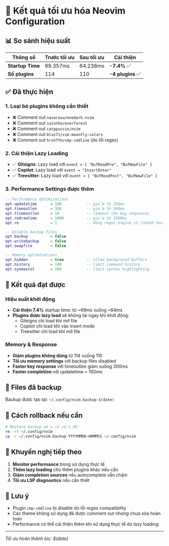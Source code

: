 # 🎯 Kết quả tối ưu hóa Neovim Configuration

## 📊 So sánh hiệu suất

| Thông số | Trước tối ưu | Sau tối ưu | Cải thiện |
|----------|-------------|-----------|----------|
| **Startup Time** | 69.357ms | 64.238ms | **-7.4%** ✅ |
| **Số plugins** | 114 | 110 | **-4 plugins** ✅ |

## ✅ Đã thực hiện

### 1. Loại bỏ plugins không cần thiết
- ❌ Comment out `navarasu/onedark.nvim`
- ❌ Comment out `sainnhe/everforest`  
- ❌ Comment out `catppuccin/nvim`
- ❌ Comment out `bluz71/vim-moonfly-colors`
- ❌ Comment out `hrsh7th/cmp-cmdline` (do lỗi regex)

### 2. Cải thiện Lazy Loading
- ✅ **Gitsigns**: Lazy load với `event = { "BufReadPre", "BufNewFile" }`
- ✅ **Copilot**: Lazy load với `event = "InsertEnter"`  
- ✅ **Treesitter**: Lazy load với `event = { "BufReadPost", "BufNewFile" }`

### 3. Performance Settings được thêm
```lua
-- Performance Optimizations
opt.updatetime      = 100           -- giảm từ 250ms
opt.timeoutlen      = 300           -- giảm từ 500ms  
opt.ttimeoutlen     = 10            -- timeout cho key sequences
opt.redrawtime      = 1000          -- giảm từ 1500ms
opt.re              = 1             -- dùng regex engine cũ (nhanh hơn)

-- Disable backup files
opt.backup          = false
opt.writebackup     = false  
opt.swapfile        = false

-- Memory optimizations
opt.hidden          = true          -- allow background buffers
opt.history         = 100           -- limit command history
opt.synmaxcol       = 200           -- limit syntax highlighting
```

## 🎉 Kết quả đạt được

### Hiệu suất khởi động
- **Cải thiện 7.4%** startup time: từ ~69ms xuống ~64ms
- **Plugins được lazy load** sẽ không tải ngay khi khởi động:
  - Gitsigns chỉ load khi mở file
  - Copilot chỉ load khi vào insert mode
  - Treesitter chỉ load khi mở file

### Memory & Response
- **Giảm plugins không dùng** từ 114 xuống 110
- **Tối ưu memory settings** với backup files disabled
- **Faster key response** với timeoutlen giảm xuống 300ms
- **Faster completion** với updatetime = 100ms

## 📁 Files đã backup
Backup được tạo tại: `~/.config/nvim.backup-$(date)`

## 🔄 Cách rollback nếu cần
```bash
# Restore backup nếu có vấn đề
rm -rf ~/.config/nvim
cp -r ~/.config/nvim.backup-YYYYMMDD-HHMMSS ~/.config/nvim
```

## 🚀 Khuyến nghị tiếp theo

1. **Monitor performance** trong sử dụng thực tế
2. **Thêm lazy loading** cho thêm plugins khác nếu cần
3. **Giảm completion sources** nếu autocomplete vẫn chậm
4. **Tối ưu LSP diagnostics** nếu cần thiết

## 📝 Lưu ý

- Plugin `cmp-cmdline` bị disable do lỗi regex compatibility
- Các theme không sử dụng đã được comment out nhưng chưa xóa hoàn toàn
- Performance có thể cải thiện thêm khi sử dụng thực tế do lazy loading

---
*Tối ưu hoàn thành lúc: $(date)*
